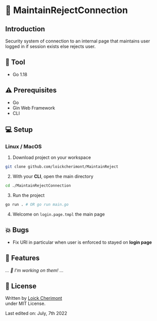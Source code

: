 # :closed_lock_with_key: MaintainRejectConnection

## Introduction
Security system of connection to an internal page that maintains user logged in if session exists else rejects user.

## :wrench: Tool
- Go 1.18

## :warning: Prerequisites
- Go 
- Gin Web Framework
- CLI

## :computer: Setup
### Linux / MacOS
1. Download project on your workspace
```bash
git clone github.com/loickcherimont/MaintainReject
```

2. With your **CLI**, open the main directory
```bash
cd ./MaintainRejectConnection
```

3. Run the project 
```bash
go run . # OR go run main.go
```

4. Welcome on `login.page.tmpl` the main page

## :boom: Bugs
- Fix URI in particular when user is enforced to stayed on **login page**

## :rocket: Features
*... :construction_worker: I'm working on them! ...*

## :key: License
Written by [Loick Cherimont](https://github.com/loickcherimont "Go on Loick's Profile")  
under MIT License.

Last edited on: July, 7th 2022


